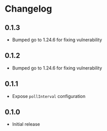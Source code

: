 # Changelog

## 0.1.3
* Bumped go to 1.24.6 for fixing vulnerability

## 0.1.2
* Bumped go to 1.24.6 for fixing vulnerability

## 0.1.1
* Expose `pollInterval` configuration

## 0.1.0
* Initial release
